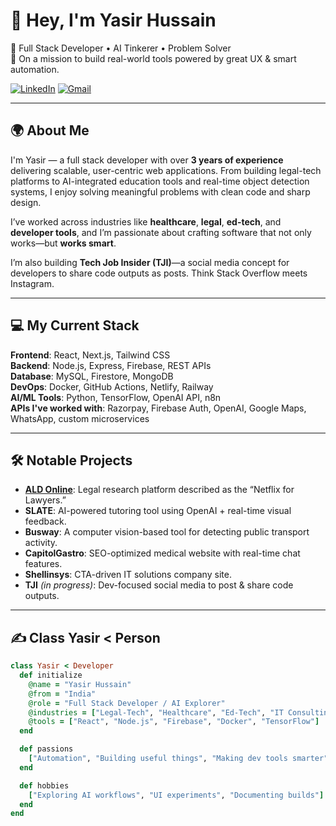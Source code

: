 # 👋 Hey, I'm Yasir Hussain

🚀 Full Stack Developer • AI Tinkerer • Problem Solver  
🧠 On a mission to build real-world tools powered by great UX & smart automation.

[![LinkedIn](https://img.shields.io/badge/LinkedIn-blue?style=flat&logo=linkedin)](https://www.linkedin.com/in/yasirhussain027/)
[![Gmail](https://img.shields.io/badge/Gmail-red?style=flat&logo=gmail&logoColor=white)](mailto:yasirhussain0027@gmail.com)


---

## 🌍 About Me

I'm Yasir — a full stack developer with over **3 years of experience** delivering scalable, user-centric web applications. From building legal-tech platforms to AI-integrated education tools and real-time object detection systems, I enjoy solving meaningful problems with clean code and sharp design.

I’ve worked across industries like **healthcare**, **legal**, **ed-tech**, and **developer tools**, and I’m passionate about crafting software that not only works—but **works smart**.

I’m also building **Tech Job Insider (TJI)**—a social media concept for developers to share code outputs as posts. Think Stack Overflow meets Instagram.

---

## 💻 My Current Stack

**Frontend**: React, Next.js, Tailwind CSS  
**Backend**: Node.js, Express, Firebase, REST APIs  
**Database**: MySQL, Firestore, MongoDB  
**DevOps**: Docker, GitHub Actions, Netlify, Railway  
**AI/ML Tools**: Python, TensorFlow, OpenAI API, n8n  
**APIs I've worked with**: Razorpay, Firebase Auth, OpenAI, Google Maps, WhatsApp, custom microservices  

---

## 🛠️ Notable Projects

- **[ALD Online](https://aldonline.in)**: Legal research platform described as the “Netflix for Lawyers.”  
- **SLATE**: AI-powered tutoring tool using OpenAI + real-time visual feedback.  
- **Busway**: A computer vision-based tool for detecting public transport activity.  
- **CapitolGastro**: SEO-optimized medical website with real-time chat features.  
- **Shellinsys**: CTA-driven IT solutions company site.  
- **TJI** *(in progress)*: Dev-focused social media to post & share code outputs.

---

## ✍️ Class Yasir < Person

```ruby
class Yasir < Developer
  def initialize
    @name = "Yasir Hussain"
    @from = "India"
    @role = "Full Stack Developer / AI Explorer"
    @industries = ["Legal-Tech", "Healthcare", "Ed-Tech", "IT Consulting"]
    @tools = ["React", "Node.js", "Firebase", "Docker", "TensorFlow"]
  end

  def passions
    ["Automation", "Building useful things", "Making dev tools smarter"]
  end

  def hobbies
    ["Exploring AI workflows", "UI experiments", "Documenting builds"]
  end
end
